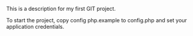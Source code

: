 This is a description for my first GIT project.

To start the project, copy config php.example to config.php and set your application credentials.
